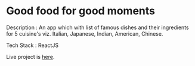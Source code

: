 # Good food for good moments 
Description : An app which with list of famous dishes and their ingredients for 5 cuisine's viz. Italian, Japanese, Indian, American, Chinese. 

Tech Stack : ReactJS

Live project is [here](https://3p0vy3.csb.app/).
